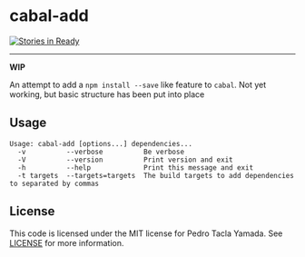 cabal-add
=========
[![Stories in Ready](https://badge.waffle.io/yamadapc/cabal-add.svg?label=ready&title=Ready)](http://waffle.io/yamadapc/cabal-add)
- - -
**WIP**

An attempt to add a `npm install --save` like feature to `cabal`. Not yet
working, but basic structure has been put into place

## Usage
```
Usage: cabal-add [options...] dependencies...
  -v          --verbose          Be verbose
  -V          --version          Print version and exit
  -h          --help             Print this message and exit
  -t targets  --targets=targets  The build targets to add dependencies to separated by commas
```

## License
This code is licensed under the MIT license for Pedro Tacla Yamada. See
[LICENSE](/LICENSE) for more information.
